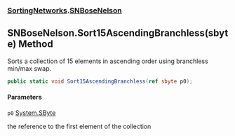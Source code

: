 ### [SortingNetworks](SortingNetworks.md 'SortingNetworks').[SNBoseNelson](SortingNetworks.SNBoseNelson.md 'SortingNetworks.SNBoseNelson')

## SNBoseNelson.Sort15AscendingBranchless(sbyte) Method

Sorts a collection of 15 elements in ascending order using branchless min/max swap.

```csharp
public static void Sort15AscendingBranchless(ref sbyte p0);
```
#### Parameters

<a name='SortingNetworks.SNBoseNelson.Sort15AscendingBranchless(sbyte).p0'></a>

`p0` [System.SByte](https://docs.microsoft.com/en-us/dotnet/api/System.SByte 'System.SByte')

the reference to the first element of the collection